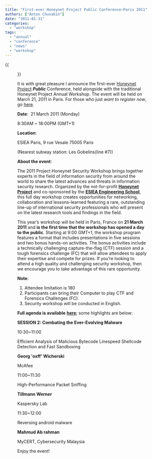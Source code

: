 ```yaml
---
title: "First-ever Honeynet Project Public Conference–Paris 2011"
authors: ["Anton Chuvakin"]
date: "2011-01-31"
categories:
  - "workshop"
tags: 
  - "annual"
  - "conference"
  - "news"
  - "workshop"
---
```

{{<figure src="images/banner.png" alt="Banner" width="50%">}}

It is with great pleasure I announce the first-ever [Honeynet Project](https://www.honeynet.org/) **_Public_** Conference, held alongside with the traditional Honeynet Project Annual Workshop. The event will be held on March 21, 2011 in Paris. For those who just _want to register now_, go [here](http://www.regonline.com/2011_Honeynet_Project_Workshop).

**Date**:  21 March 2011 (Monday)

8:30AM ~ 18:00PM (GMT+1)

**Location**:

ESIEA Paris, 9 rue Vesale 75005 Paris

(Nearest subway station: Les Gobelins(line #7))

**About the event**:

The 2011 Project Honeynet Security Workshop brings together experts in the field of information security from around the world to share the latest advances and threats in information security research. Organized by the not-for-profit [**Honeynet Project**](https://www.honeynet.org/) and co-sponsored by the [**ESIEA Engineering School**](http://www.esiea.fr/), this full day workshop creates opportunities for networking, collaboration and lessons-learned featuring a rare, outstanding line-up of international security professionals who will present on the latest research tools and findings in the field. 

This year’s workshop will be held in Paris, France on **21 March 2011** and **is the first time that the workshop has opened a day to the public**. Starting at 9:00 GMT+1, the workshop program features a format that includes presentations in five sessions and two bonus hands-on activities. The bonus activities include a technically challenging capture-the-flag (CTF) session and a tough forensics challenge (FC) that will allow attendees to apply their expertise and compete for prizes. If you’re looking to attend a high quality and challenging security workshop, then we encourage you to take advantage of this rare opportunity.

**Note**:

1. Attendee limitation is 180
2. Participants can bring their Computer to play CTF and Forensics Challenges (FC).
3. Security workshop will be conducted in English.

**Full agenda is available** [**here**](https://www.regonline.com/builder/site/tab1.aspx?EventID=929631); some highlights are below:

****SESSION 2: Combating the Ever-Evolving Malware****

10:30~11:00

Efficient Analysis of Malicious Bytecode Linespeed Shellcode Detection and Fast Sandboxing

**Georg 'oxff' Wicherski**

McAfee

11:00~11:30

High-Performance Packet Sniffing

**Tillmann Werner**

Kaspersky Lab

11:30~12:00

Reversing android malware

**Mahmud Ab rahman**

MyCERT, Cybersecurity Malaysia

Enjoy the event!
